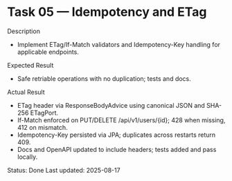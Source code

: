 <!--
File: 05-idempotency-and-etag.md
Purpose: Task log for ETag/If-Match and Idempotency-Key on idempotent endpoints.
All Rights Reserved. Arodi Emmanuel
-->
# Task 05 — Idempotency and ETag

Description
- Implement ETag/If-Match validators and Idempotency-Key handling for applicable endpoints.

Expected Result
- Safe retriable operations with no duplication; tests and docs.

Actual Result
- ETag header via ResponseBodyAdvice using canonical JSON and SHA-256 ETagPort.
- If-Match enforced on PUT/DELETE /api/v1/users/{id}; 428 when missing, 412 on mismatch.
- Idempotency-Key persisted via JPA; duplicates across restarts return 409.
- Docs and OpenAPI updated to include headers; tests added and pass locally.

Status: Done
Last updated: 2025-08-17
